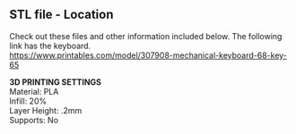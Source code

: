 ## STL file - Location 
Check out these files and other information included below. The following link has the keyboard. <br>
https://www.printables.com/model/307908-mechanical-keyboard-68-key-65

**3D PRINTING SETTINGS** <br>
Material: PLA <br>
Infill: 20% <br>
Layer Height: .2mm <br>
Supports: No <br>

